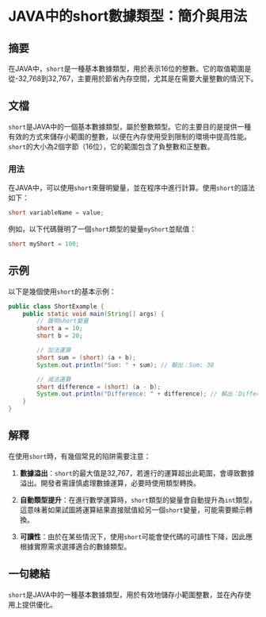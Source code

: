 <!--
Meta Description: # JAVA中的short數據類型：簡介與用法 ## 摘要 在JAVA中，`short`是一種基本數據類型，用於表示16位的整數。它的取值範圍是從-32,768到32,767，主要用於節省內存空間，尤其是在需要大量整數的情況下。 ## 文檔 `short`是JAVA中的一個基本數據類型，屬於整數類型...
Meta Keywords: short, sum, difference, java, 在java中
-->

# JAVA中的short數據類型：簡介與用法

## 摘要
在JAVA中，`short`是一種基本數據類型，用於表示16位的整數。它的取值範圍是從-32,768到32,767，主要用於節省內存空間，尤其是在需要大量整數的情況下。

## 文檔
`short`是JAVA中的一個基本數據類型，屬於整數類型。它的主要目的是提供一種有效的方式來儲存小範圍的整數，以便在內存使用受到限制的環境中提高性能。`short`的大小為2個字節（16位），它的範圍包含了負整數和正整數。

### 用法
在JAVA中，可以使用`short`來聲明變量，並在程序中進行計算。使用`short`的語法如下：

```java
short variableName = value;
```

例如，以下代碼聲明了一個`short`類型的變量`myShort`並賦值：

```java
short myShort = 100;
```

## 示例
以下是幾個使用`short`的基本示例：

```java
public class ShortExample {
    public static void main(String[] args) {
        // 聲明short變量
        short a = 10;
        short b = 20;

        // 加法運算
        short sum = (short) (a + b);
        System.out.println("Sum: " + sum); // 輸出：Sum: 30

        // 減法運算
        short difference = (short) (a - b);
        System.out.println("Difference: " + difference); // 輸出：Difference: -10
    }
}
```

## 解釋
在使用`short`時，有幾個常見的陷阱需要注意：

1. **數據溢出**：`short`的最大值是32,767，若進行的運算超出此範圍，會導致數據溢出。開發者需謹慎處理數據運算，必要時使用類型轉換。
   
2. **自動類型提升**：在進行數學運算時，`short`類型的變量會自動提升為`int`類型，這意味著如果試圖將運算結果直接賦值給另一個`short`變量，可能需要顯示轉換。

3. **可讀性**：由於在某些情況下，使用`short`可能會使代碼的可讀性下降，因此應根據實際需求選擇適合的數據類型。

## 一句總結
`short`是JAVA中的一種基本數據類型，用於有效地儲存小範圍整數，並在內存使用上提供優化。